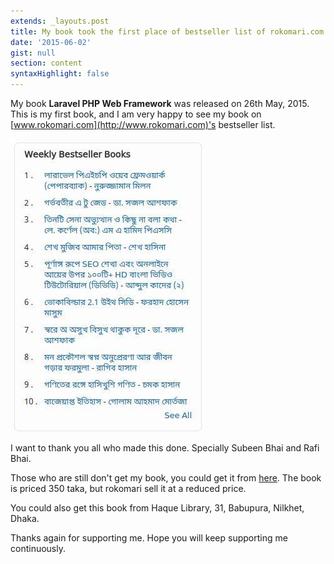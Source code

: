 ```yaml
---
extends: _layouts.post
title: My book took the first place of bestseller list of rokomari.com
date: '2015-06-02'
gist: null
section: content
syntaxHighlight: false
---
```


My book **Laravel PHP Web Framework** was released on 26th May, 2015\. This is my first book, and I am very happy to see my book on [www.rokomari.com](http://www.rokomari.com)'s bestseller list.

![Bestseller List](/images/posts/bestseller-list.jpg)

I want to thank you all who made this done. Specially Subeen Bhai and Rafi Bhai.

Those who are still don't get my book, you could get it from [here](http://www.rokomari.com/book/100634). The book is priced 350 taka, but rokomari sell it at a reduced price.

You could also get this book from Haque Library, 31, Babupura, Nilkhet, Dhaka.

Thanks again for supporting me. Hope you will keep supporting me continuously.
